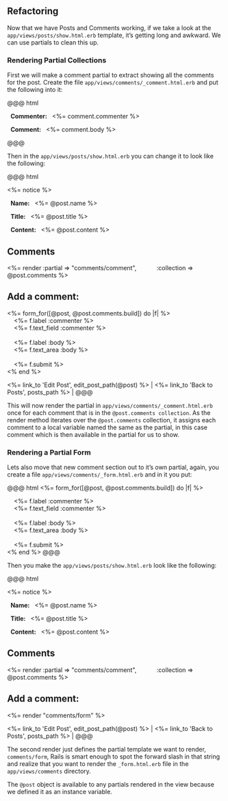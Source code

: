 ## Refactoring

Now that we have Posts and Comments working, if we take a look at the `app/views/posts/show.html.erb` template, it’s getting long and awkward. We can use partials to clean this up.

### Rendering Partial Collections

First we will make a comment partial to extract showing all the comments for the post. Create the file `app/views/comments/_comment.html.erb` and put the following into it:

@@@ html
<p>
  <b>Commenter:</b>
  <%= comment.commenter %>
</p>

<p>
  <b>Comment:</b>
  <%= comment.body %>
</p>
@@@

Then in the `app/views/posts/show.html.erb` you can change it to look like the following:

@@@ html
<p class="notice"><%= notice %></p>

<p>
  <b>Name:</b>
  <%= @post.name %>
</p>

<p>
  <b>Title:</b>
  <%= @post.title %>
</p>

<p>
  <b>Content:</b>
  <%= @post.content %>
</p>

<h2>Comments</h2>
<%= render :partial => "comments/comment",
           :collection => @post.comments %>

<h2>Add a comment:</h2>
<%= form_for([@post, @post.comments.build]) do |f| %>
  <div class="field">
    <%= f.label :commenter %><br />
    <%= f.text_field :commenter %>
  </div>
  <div class="field">
    <%= f.label :body %><br />
    <%= f.text_area :body %>
  </div>
  <div class="actions">
    <%= f.submit %>
  </div>
<% end %>

<br />

<%= link_to 'Edit Post', edit_post_path(@post) %> |
<%= link_to 'Back to Posts', posts_path %> |
@@@

This will now render the partial in `app/views/comments/_comment.html.erb` once for each comment that is in the `@post.comments collection`. As the render method iterates over the `@post.comments` collection, it assigns each comment to a local variable named the same as the partial, in this case comment which is then available in the partial for us to show.

### Rendering a Partial Form

Lets also move that new comment section out to it’s own partial, again, you create a file `app/views/comments/_form.html.erb` and in it you put:

@@@ html
<%= form_for([@post, @post.comments.build]) do |f| %>
  <div class="field">
    <%= f.label :commenter %><br />
    <%= f.text_field :commenter %>
  </div>
  <div class="field">
    <%= f.label :body %><br />
    <%= f.text_area :body %>
  </div>
  <div class="actions">
    <%= f.submit %>
  </div>
<% end %>
@@@

Then you make the `app/views/posts/show.html.erb` look like the following:

@@@ html
<p class="notice"><%= notice %></p>

<p>
  <b>Name:</b>
  <%= @post.name %>
</p>

<p>
  <b>Title:</b>
  <%= @post.title %>
</p>

<p>
  <b>Content:</b>
  <%= @post.content %>
</p>

<h2>Comments</h2>
<%= render :partial => "comments/comment",
           :collection => @post.comments %>

<h2>Add a comment:</h2>
<%= render "comments/form" %>

<br />

<%= link_to 'Edit Post', edit_post_path(@post) %> |
<%= link_to 'Back to Posts', posts_path %> |
@@@

The second render just defines the partial template we want to render, `comments/form`, Rails is smart enough to spot the forward slash in that string and realize that you want to render the `_form.html.erb` file in the `app/views/comments` directory.

The `@post` object is available to any partials rendered in the view because we defined it as an instance variable.
